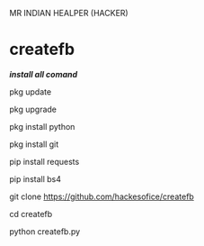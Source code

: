 
MR INDIAN HEALPER (HACKER)
# createfb
***install all comand***

pkg update

pkg upgrade

pkg install python

pkg install git

pip install requests

pip install bs4

git clone https://github.com/hackesofice/createfb

cd createfb

python createfb.py

